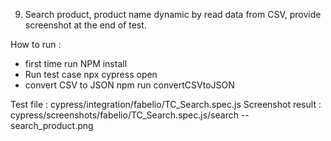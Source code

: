 9. Search product, product name dynamic by read data from CSV, provide screenshot at the end of test.

How to run :
- first time run
NPM install
- Run test case 
npx cypress open
- convert CSV to JSON
npm run convertCSVtoJSON

Test file : cypress/integration/fabelio/TC_Search.spec.js
Screenshot result : cypress/screenshots/fabelio/TC_Search.spec.js/search -- search_product.png


